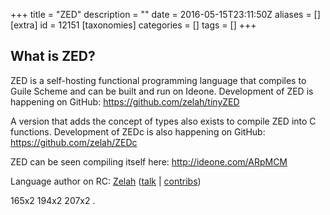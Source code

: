+++
title = "ZED"
description = ""
date = 2016-05-15T23:11:50Z
aliases = []
[extra]
id = 12151
[taxonomies]
categories = []
tags = []
+++



## What is ZED?
ZED is a self-hosting functional programming language that compiles to Guile Scheme and can be built and run on Ideone.
Development of ZED is happening on GitHub: https://github.com/zelah/tinyZED


A version that adds the concept of types also exists to compile ZED into C functions.
Development of ZEDc is also happening on GitHub: https://github.com/zelah/ZEDc


ZED can be seen compiling itself here: http://ideone.com/ARpMCM


Language author on RC: [Zelah](https://rosettacode.org/wiki/User:Zelah) ([talk](https://rosettacode.org/wiki/User_talk:Zelah) | [contribs](https://rosettacode.org/wiki/Special:Contributions/Zelah))

165x2 194x2 207x2
.
